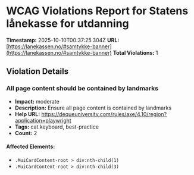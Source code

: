 # WCAG Violations Report for Statens lånekasse for utdanning

**Timestamp:** 2025-10-10T00:37:25.304Z
**URL:** [https://lanekassen.no/#samtykke-banner](https://lanekassen.no/#samtykke-banner)
**Total Violations:** 1

## Violation Details

### All page content should be contained by landmarks

- **Impact:** moderate
- **Description:** Ensure all page content is contained by landmarks
- **Help URL:** https://dequeuniversity.com/rules/axe/4.10/region?application=playwright
- **Tags:** cat.keyboard, best-practice
- **Count:** 2

#### Affected Elements:

- `.MuiCardContent-root > div:nth-child(1)`
- `.MuiCardContent-root > div:nth-child(3)`
